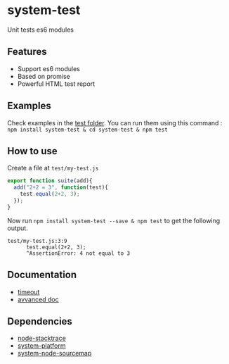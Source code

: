 # system-test

Unit tests es6 modules

## Features

- Support es6 modules
- Based on promise
- Powerful HTML test report

## Examples

Check examples in the [test folder](./test).
You can run them using this command : `npm install system-test & cd system-test & npm test`

## How to use

Create a file at `test/my-test.js`

```javascript
export function suite(add){
  add("2+2 = 3", function(test){
    test.equal(2+2, 3);
  });
}
```

Now run `npm install system-test --save & npm test` to get the following output.

```
test/my-test.js:3:9
      test.equal(2+2, 3);
      ^AssertionError: 4 not equal to 3
```

## Documentation

- [timeout](./doc/timeout.md)
- [avvanced doc](./doc/advanced.md)

## Dependencies

- [node-stacktrace](https://github.com/dmail/node-stacktrace)
- [system-platform](https://github.com/dmail/system-platform)
- [system-node-sourcemap](https://github.com/dmail/system-node-sourcemap)
